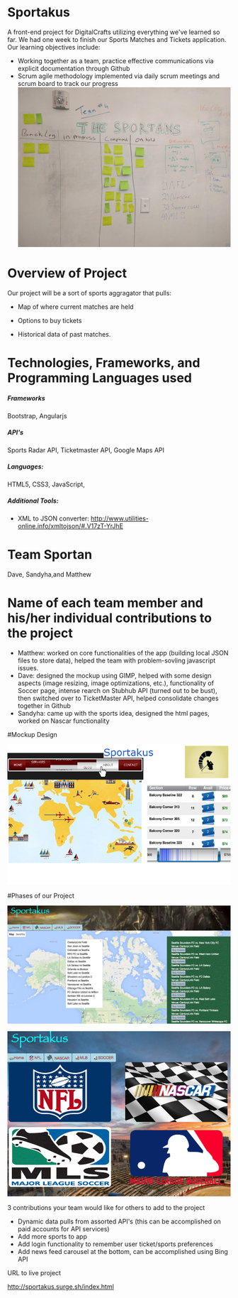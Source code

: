 # Sportakus
A front-end project for DigitalCrafts utilizing everything we've learned so far. We had one week to finish our Sports Matches and Tickets application. Our learning objectives include:

* Working together as a team, practice effective communications via explicit documentation through Github
* Scrum agile methodology implemented via daily scrum meetings and scrum board to track our progress
![screenshot](images/scrumboard.jpg)

# Overview of Project
Our project will be a sort of sports aggragator that pulls: 
* Map of where current matches are held

* Options to buy tickets

* Historical data of past matches.



# Technologies, Frameworks, and Programming Languages used
##### Frameworks
Bootstrap, Angularjs

##### API's
Sports Radar API, Ticketmaster API, Google Maps API

##### Languages:
HTML5, CSS3, JavaScript, 

##### Additional Tools:
* XML to JSON converter: http://www.utilities-online.info/xmltojson/#.V17zT-YrJhE


# Team Sportan
Dave, Sandyha,and Matthew

# Name of each team member and his/her individual contributions to the project
* Matthew: worked on core functionalities of the app (building local JSON files to store data), helped the team with problem-sovling javascript issues.
* Dave: designed the mockup using GIMP, helped with some design aspects (image resizing, image optimizations, etc.), functionality of Soccer page, intense rearch on Stubhub API (turned out to be bust), then switched over to TicketMaster API, helped consolidate changes together in Github
* Sandyha: came up with the sports idea, designed the html pages, worked on Nascar functionality

#Mockup Design


![screenshot](images/screenshot.png)

#Phases of our Project

![screenshot](images/screenshot2.png)

![screenshot](images/screenshot3.png)

3 contributions your team would like for others to add to the project
* Dynamic data pulls from assorted API's (this can be accomplished on paid accounts for API services)
* Add more sports to app
* Add login functionality to remember user ticket/sports preferences
* Add news feed carousel at the bottom, can be accomplished using Bing API



URL to live project

http://sportakus.surge.sh/index.html
